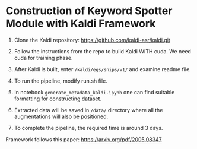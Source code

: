# Construction of Keyword Spotter Module with Kaldi Framework

1. Clone the Kaldi repository: https://github.com/kaldi-asr/kaldi.git

3. Follow the instructions from the repo to build Kaldi WITH cuda. We need cuda for training phase.

4. After Kaldi is built, enter `/kaldi/egs/snips/v1/` and examine readme file.

5. To run the pipeline, modify run.sh file.

6. In notebook `generate_metadata_kaldi.ipynb` one can find suitable formatting for constructing dataset.

7. Extracted data will be saved in `/data/` directory where all the augmentations will also be positioned.

8. To complete the pipeline, the required time is around 3 days.


Framework follows this paper: https://arxiv.org/pdf/2005.08347
